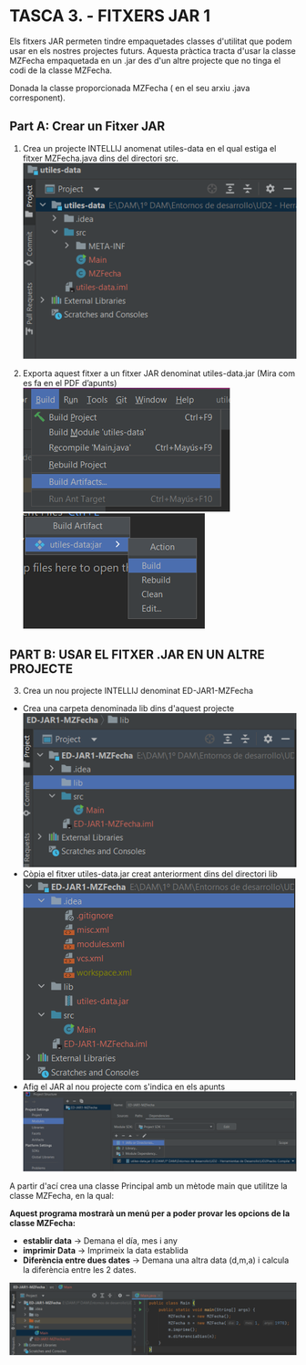 # TASCA 3. - FITXERS JAR 1 
Els fitxers JAR permeten tindre empaquetades classes d'utilitat que podem usar en els nostres
projectes futurs. Aquesta pràctica tracta d'usar la classe MZFecha empaquetada en un .jar des
d'un altre projecte que no tinga el codi de la classe MZFecha.

Donada la classe proporcionada MZFecha ( en el seu arxiu .java corresponent).

## Part A: Crear un Fitxer JAR
1. Crea un projecte INTELLIJ anomenat utiles-data en el qual estiga el fitxer MZFecha.java dins del directori src.
![](IMG/Project-utiles.png)

2. Exporta aquest fitxer a un fitxer JAR denominat utiles-data.jar (Mira com es fa en el PDF
d’apunts)
![](IMG/Build-artifact.png)
![](IMG/Build-artifact2.png)

## PART B: USAR EL FITXER .JAR EN UN ALTRE PROJECTE

3. Crea un nou projecte INTELLIJ denominat ED-JAR1-MZFecha
- Crea una carpeta denominada lib dins d'aquest projecte
![](IMG/ED-JAR1-MZFecha.png)
- Còpia el fitxer utiles-data.jar creat anteriorment dins del directori lib
![](IMG/lib.png)
- Afig el JAR al nou projecte com s'indica en els apunts
![](IMG/import_jar.png)

A partir d'ací crea una classe Principal amb un mètode main que utilitze la classe MZFecha, en la
qual:

**Aquest programa mostrarà un menú per a poder provar les opcions de la classe MZFecha:**
- **establir data** → Demana el día, mes i any
- **imprimir Data** → Imprimeix la data establida
- **Diferència entre dues dates** → Demana una altra data (d,m,a) i calcula la diferència entre les 2 dates.

![](IMG/Options.png)
